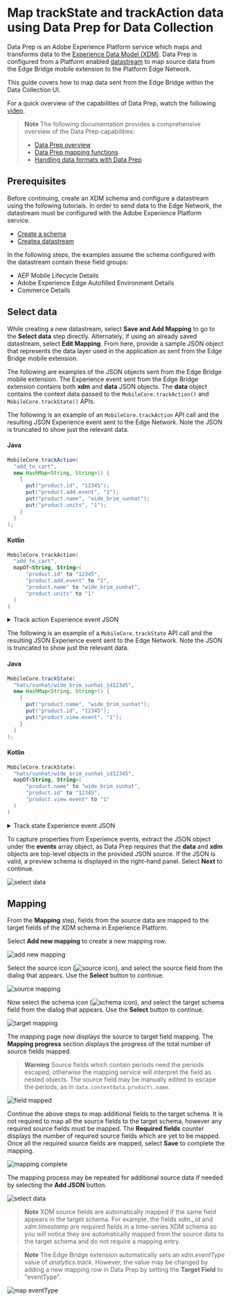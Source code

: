 # Map trackState and trackAction data using Data Prep for Data Collection
Data Prep is an Adobe Experience Platform service which maps and transforms data to the [Experience Data Model (XDM)](https://experienceleague.adobe.com/docs/experience-platform/xdm/home.html).  Data Prep is configured from a Platform enabled [datastream](https://experienceleague.adobe.com/docs/experience-platform/edge/datastreams/overview.html) to map source data from the Edge Bridge mobile extension to the Platform Edge Network.

This guide covers how to map data sent from the Edge Bridge within the Data Collection UI.

For a quick overview of the capabilities of Data Prep, watch the following [video](https://experienceleague.adobe.com/docs/platform-learn/data-collection/edge-network/data-prep.html).

> **Note**
> The following documentation provides a comprehensive overview of the Data Prep capabilities:
> - [Data Prep overview](https://experienceleague.adobe.com/docs/experience-platform/data-prep/home.html)
> - [Data Prep mapping functions](https://experienceleague.adobe.com/docs/experience-platform/data-prep/functions.html)
> - [Handling data formats with Data Prep](https://experienceleague.adobe.com/docs/experience-platform/data-prep/data-handling.html)
>

## Prerequisites
Before continuing, create an XDM schema and configure a datastream using the following tutorials. In order to send data to the Edge Network, the datastream must be configured with the Adobe Experience Platform service.
- [Create a schema](https://experienceleague.adobe.com/docs/platform-learn/implement-mobile-sdk/initial-configuration/create-schema.html)
- [Createa  datastream](https://experienceleague.adobe.com/docs/platform-learn/implement-mobile-sdk/initial-configuration/create-datastream.html)

In the following steps, the examples assume the schema configured with the datastream contain these field groups:
- AEP Mobile Lifecycle Details
- Adobe Experience Edge Autofilled Environment Details
- Commerce Details

## Select data
While creating a new datastream, select **Save and Add Mapping** to go to the **Select data** step directly.  Alternately, if using an already saved datastream, select **Edit Mapping**. From here, provide a sample JSON object that represents the data layer used in the application as sent from the Edge Bridge mobile extension.

The following are examples of the JSON objects sent from the Edge Bridge mobile extension. The Experience event sent from the Edge Bridge extension contains both **xdm** and **data** JSON objects. The **data** object contains the context data passed to the `MobileCore.trackAction()` and `MobileCore.trackState()` APIs.

The following is an example of an `MobileCore.trackAction` API call and the resulting JSON Experience event sent to the Edge Network. Note the JSON is truncated to show just the relevant data.

#### Java
```java
MobileCore.trackAction(
  "add_to_cart",
  new HashMap<String, String>() {
    {
      put("product.id", "12345");
      put("product.add.event", "1");
      put("product.name", "wide_brim_sunhat");
      put("product.units", "1");
    }
  }
);
```

#### Kotlin
```kotlin
MobileCore.trackAction(
  "add_to_cart",
  mapOf<String, String>(
      "product.id" to "12345",
      "product.add.event" to "1",
      "product.name" to "wide_brim_sunhat",
      "product.units" to "1"
  )
)
```

<details>
  <summary> Track action Experience event JSON</summary><p>

```json
{
  "meta" : {
    ...
    },
    "state" : {
      ...
    }
  },
  "xdm" : {
    "identityMap" : {
      ...
    },
    "implementationDetails" : {
      ...
    }
  },
  "events" : [
    {
      "xdm" : {
        "_id" : "BB5F44B4-6860-4AAB-A277-0387822F0D07",
        "eventType" : "analytics.track",
        "timestamp" : "2022-06-08T00:25:21.135Z"
      },
      "data" : {
        "contextdata" : {
          "product.id" : "12345",
          "product.add.event" : "1",
          "product.name" : "wide_brim_sunhat",
          "product.units" : "1"
        },
        "action" : "add_to_cart"
      }
    }
  ]
}
```

</p></details>


The following is an example of a `MobileCore.trackState` API call and the resulting JSON Experience event sent to the Edge Network. Note the JSON is truncated to show just the relevant data.

#### Java
```java
MobileCore.trackState(
  "hats/sunhat/wide_brim_sunhat_id12345",
  new HashMap<String, String>() {
    {
      put("product.name", "wide_brim_sunhat");
      put("product.id", "12345");
      put("product.view.event", "1");
    }
  }
);
```

#### Kotlin
```kotlin
MobileCore.trackState(
  "hats/sunhat/wide_brim_sunhat_id12345",
  mapOf<String, String>(
      "product.name" to "wide_brim_sunhat",
      "product.id" to "12345",
      "product.view.event" to "1"
  )
)
```

<details>
  <summary>Track state Experience event JSON</summary><p>

```json
{
  "meta" : {
    ...
    },
    "state" : {
      ...
    }
  },
  "xdm" : {
    "identityMap" : {
      ...
    },
    "implementationDetails" : {
      ...
    }
  },
  "events" : [
    {
      "xdm" : {
        "_id" : "407AE222-B764-493F-923C-294AF54C6500",
        "eventType" : "analytics.track",
        "timestamp" : "2022-06-08T00:25:22.531Z"
      },
      "data" : {
        "state" : "hats\/sunhat\/wide_brim_sunhat_id12345",
        "contextdata" : {
          "product.view.event" : "1",
          "product.name" : "wide_brim_sunhat",
          "product.id" : "12345"
        }
      }
    }
  ]
}
```

</p></details>

To capture properties from Experience events, extract the JSON object under the **events** array object, as Data Prep requires that the **data** and **xdm** objects are top-level objects in the provided JSON source. If the JSON is valid, a preview schema is displayed in the right-hand panel. Select **Next** to continue.

![select data](../assets/select-data-trackstate.png)

## Mapping
From the **Mapping** step, fields from the source data are mapped to the target fields of the XDM schema in Experience Platform.

Select **Add new mapping** to create a new mapping row.

![add new mapping](../assets/add-new-mapping.png)

Select the source icon (![source icon](../assets/source-icon.png)), and select the source field from the dialog that appears. Use the **Select** button to continue.

![source mapping](../assets/source-mapping.png)

Now select the schema icon (![schema icon](../assets/schema-icon.png)), and select the target schema field from the dialog that appears. Use the **Select** button to continue.

![target mapping](../assets/target-mapping.png)

The mapping page now displays the source to target field mapping. The **Mapping progress** section displays the progress of the total number of source fields mapped.
> **Warning**
> Source fields which contain periods need the periods escaped, otherwise the mapping service will interpret the field as nested objects. The source field may be manually edited to escape the periods, as in `data.contextdata.product\.name`.

![field mapped](../assets/field-mapped.png)

Continue the above steps to map additional fields to the target schema. It is not required to map all the source fields to the target schema, however any required source fields must be mapped. The **Required fields** counter displays the number of required source fields which are yet to be mapped. Once all the required source fields are mapped, select **Save** to complete the mapping.

![mapping complete](../assets/mapping-complete.png)

The mapping process may be repeated for additional source data if needed by selecting the **Add JSON** button.

![select data](../assets/select-data-trackaction.png)

> **Note**
> XDM source fields are automatically mapped if the same field appears in the target schema. For example, the fields _xdm.\_id_ and _xdm.timestamp_ are required fields in a time-series XDM schema so you will notice they are automatically mapped from the source data to the target schema and do not require a mapping entry.

> **Note**
> The Edge Bridge extension automatically sets an _xdm.eventType_ value of _analytics.track_. However, the value may be changed by adding a new mapping row in Data Prep by setting the **Target Field** to "eventType".

![map eventType](../assets/map-eventtype.png)
